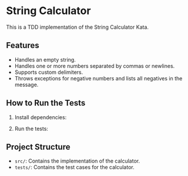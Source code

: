 # String Calculator

This is a TDD implementation of the String Calculator Kata.

## Features

- Handles an empty string.
- Handles one or more numbers separated by commas or newlines.
- Supports custom delimiters.
- Throws exceptions for negative numbers and lists all negatives in the message.

## How to Run the Tests

1. Install dependencies:

2. Run the tests:

## Project Structure

- `src/`: Contains the implementation of the calculator.
- `tests/`: Contains the test cases for the calculator.

